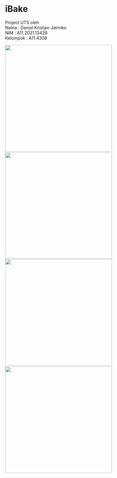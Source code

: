 # iBake
Project UTS oleh<br />
Nama      : Daniel Kristian Jatmiko<br />
NIM       : A11.2021.13429<br />
Kelompok  : A11.4308<br />

<img src="https://github.com/NoxiousST/iBake/blob/master/Demo/LoginRegister.gif" width="350"/>&nbsp;&nbsp;&nbsp;&nbsp;&nbsp;&nbsp;
<img src="https://github.com/NoxiousST/iBake/blob/master/Demo/Dashboard_AdobeExpress.gif" width="350"/><br />
<img src="https://github.com/NoxiousST/iBake/blob/master/Demo/Desc_AdobeExpress.gif" width="350"/>&nbsp;&nbsp;&nbsp;&nbsp;&nbsp;&nbsp;
<img src="https://github.com/NoxiousST/iBake/blob/master/Demo/Menu_AdobeExpress.gif" width="350"/><br />
